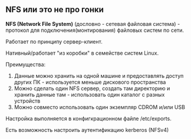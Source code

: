 ##  NFS или это не про гонки

**NFS (Network File System)** (дословно - сетевая файловая система) - протокол для подключения(монтирования) файловых систем по сети.

Работает по принципу сервер-клиент.

Нативный/работает "из коробки" в семействе систем Linux.

Преимущества: 
1. Данные можно хранить на одной машине и предоставлять доступ других ПК - используется меньше дискового пространства
2. Можно сделать один NFS сервер, создать там директорию и хранить данные там - использовать один каталог с разных устройств
3. Можно совместо использовать один экземпляр CDROM и/или USB 

Настройка выполняется в конфигкрационном файле /etc/exports.

Есть возможность настроить аутентификацию kerberos (NFSv4)